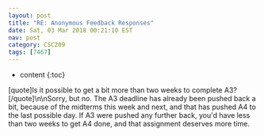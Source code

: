```yaml
---
layout: post
title: "RE: Anonymous Feedback Responses"
date: Sat, 03 Mar 2018 00:21:10 EST
nav: post
category: CSC209
tags: [7467]
---
```


* content
{:toc}

[quote]Is it possible to get a bit more than two weeks to complete A3?[/quote]\n\nSorry, but no. The A3 deadline has already been pushed back a bit, because of the midterms this week and next, and that has pushed A4 to the last possible day. If A3 were pushed any further back, you'd have less than two weeks to get A4 done, and that assignment deserves more time.
<!-- more -->
<p></p>
